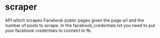 # scraper
API which scrapes Facebook public pages given the page url and the number of posts to scrape.
In the facebook_credentials.txt you need to put your facebook credentials to connect to fb.
